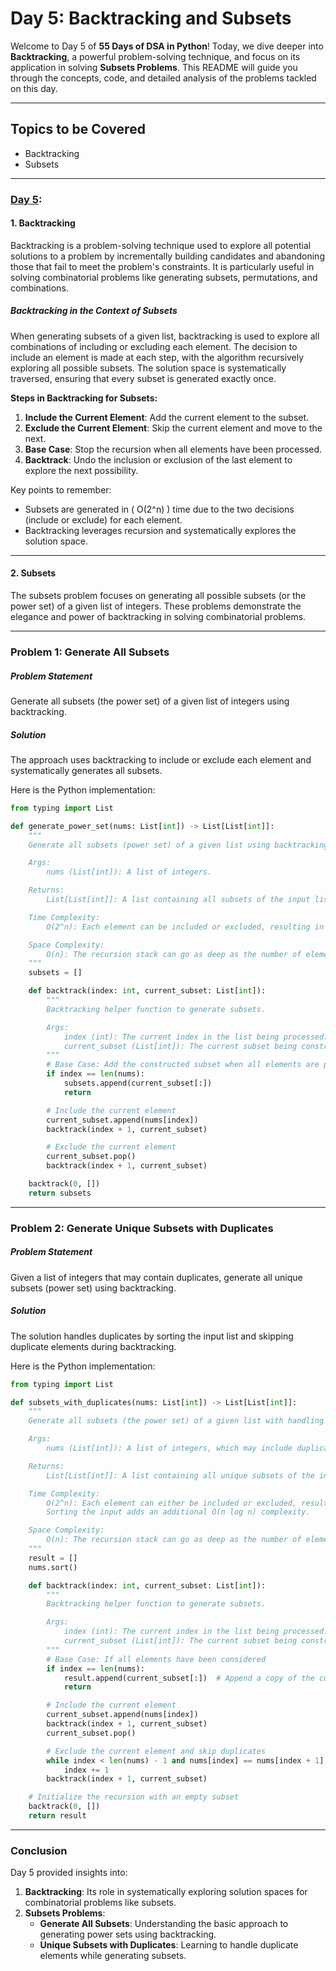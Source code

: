 # Day 5: Backtracking and Subsets

Welcome to Day 5 of **55 Days of DSA in Python**! Today, we dive deeper into **Backtracking**, a powerful problem-solving technique, and focus on its application in solving **Subsets Problems**. This README will guide you through the concepts, code, and detailed analysis of the problems tackled on this day.

---

## **Topics to be Covered**

- Backtracking  
- Subsets

---

### **[Day 5](./Day%205):**

#### **1. Backtracking**
Backtracking is a problem-solving technique used to explore all potential solutions to a problem by incrementally building candidates and abandoning those that fail to meet the problem's constraints. It is particularly useful in solving combinatorial problems like generating subsets, permutations, and combinations.

##### **Backtracking in the Context of Subsets**
When generating subsets of a given list, backtracking is used to explore all combinations of including or excluding each element. The decision to include an element is made at each step, with the algorithm recursively exploring all possible subsets. The solution space is systematically traversed, ensuring that every subset is generated exactly once.

**Steps in Backtracking for Subsets:**
1. **Include the Current Element**: Add the current element to the subset.
2. **Exclude the Current Element**: Skip the current element and move to the next.
3. **Base Case**: Stop the recursion when all elements have been processed.
4. **Backtrack**: Undo the inclusion or exclusion of the last element to explore the next possibility.

Key points to remember:
- Subsets are generated in \( O(2^n) \) time due to the two decisions (include or exclude) for each element.
- Backtracking leverages recursion and systematically explores the solution space.

---

#### **2. Subsets**

The subsets problem focuses on generating all possible subsets (or the power set) of a given list of integers. These problems demonstrate the elegance and power of backtracking in solving combinatorial problems.

---

### Problem 1: **Generate All Subsets**

##### **Problem Statement**
Generate all subsets (the power set) of a given list of integers using backtracking.

##### **Solution**
The approach uses backtracking to include or exclude each element and systematically generates all subsets.

Here is the Python implementation:

```python
from typing import List

def generate_power_set(nums: List[int]) -> List[List[int]]:
    """
    Generate all subsets (power set) of a given list using backtracking.

    Args:
        nums (List[int]): A list of integers.

    Returns:
        List[List[int]]: A list containing all subsets of the input list.

    Time Complexity:
        O(2^n): Each element can be included or excluded, resulting in 2^n subsets.

    Space Complexity:
        O(n): The recursion stack can go as deep as the number of elements in the list.
    """
    subsets = []

    def backtrack(index: int, current_subset: List[int]):
        """
        Backtracking helper function to generate subsets.

        Args:
            index (int): The current index in the list being processed.
            current_subset (List[int]): The current subset being constructed.
        """
        # Base Case: Add the constructed subset when all elements are processed
        if index == len(nums):
            subsets.append(current_subset[:])
            return

        # Include the current element
        current_subset.append(nums[index])
        backtrack(index + 1, current_subset)

        # Exclude the current element
        current_subset.pop()
        backtrack(index + 1, current_subset)

    backtrack(0, [])
    return subsets
```

---

### Problem 2: **Generate Unique Subsets with Duplicates**

##### **Problem Statement**
Given a list of integers that may contain duplicates, generate all unique subsets (power set) using backtracking.

##### **Solution**
The solution handles duplicates by sorting the input list and skipping duplicate elements during backtracking.

Here is the Python implementation:

```python
from typing import List

def subsets_with_duplicates(nums: List[int]) -> List[List[int]]:
    """
    Generate all subsets (the power set) of a given list with handling for duplicates using backtracking.

    Args:
        nums (List[int]): A list of integers, which may include duplicates.

    Returns:
        List[List[int]]: A list containing all unique subsets of the input list.

    Time Complexity:
        O(2^n): Each element can either be included or excluded, resulting in 2^n subsets.
        Sorting the input adds an additional O(n log n) complexity.

    Space Complexity:
        O(n): The recursion stack can go as deep as the number of elements in the list.
    """
    result = []
    nums.sort()

    def backtrack(index: int, current_subset: List[int]):
        """
        Backtracking helper function to generate subsets.

        Args:
            index (int): The current index in the list being processed.
            current_subset (List[int]): The current subset being constructed.
        """
        # Base Case: If all elements have been considered
        if index == len(nums):
            result.append(current_subset[:])  # Append a copy of the current subset
            return

        # Include the current element
        current_subset.append(nums[index])
        backtrack(index + 1, current_subset)
        current_subset.pop()

        # Exclude the current element and skip duplicates
        while index < len(nums) - 1 and nums[index] == nums[index + 1]:
            index += 1
        backtrack(index + 1, current_subset)

    # Initialize the recursion with an empty subset
    backtrack(0, [])
    return result
```

---

### **Conclusion**

Day 5 provided insights into:
1. **Backtracking**: Its role in systematically exploring solution spaces for combinatorial problems like subsets.
2. **Subsets Problems**:
    - **Generate All Subsets**: Understanding the basic approach to generating power sets using backtracking.
    - **Unique Subsets with Duplicates**: Learning to handle duplicate elements while generating subsets.